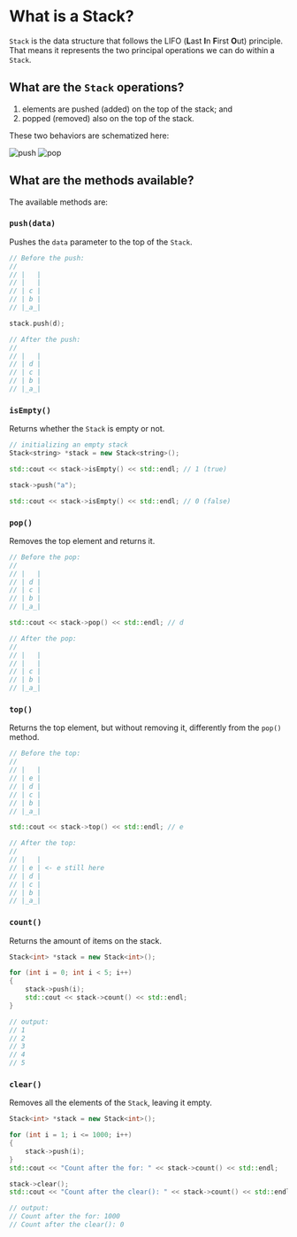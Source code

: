 # What is a Stack?

`Stack` is the data structure that follows the LIFO (**L**ast **I**n **F**irst **O**ut) principle. That means it represents the two principal operations we can do within a `Stack`.

## What are the `Stack` operations?

1. elements are pushed (added) on the top of the stack; and
2. popped (removed) also on the top of the stack.

These two behaviors are schematized here:

![push](https://user-images.githubusercontent.com/76710601/150433010-9417df37-bcfb-4690-a7b5-e21a634b5b75.png)
![pop](https://user-images.githubusercontent.com/76710601/150433037-ccf3da5e-f184-4cfc-bc8e-e52c0ba60078.png)

## What are the methods available?
The available methods are:

### `push(data)`
Pushes the `data` parameter to the top of the `Stack`.

```cpp
// Before the push:
// 
// |   |
// |   |
// | c |
// | b |
// |_a_|

stack.push(d);

// After the push:
// 
// |   |
// | d |
// | c |
// | b |
// |_a_|
```

### `isEmpty()`
Returns whether the `Stack` is empty or not.

```cpp
// initializing an empty stack
Stack<string> *stack = new Stack<string>();

std::cout << stack->isEmpty() << std::endl; // 1 (true)

stack->push("a");

std::cout << stack->isEmpty() << std::endl; // 0 (false)
```

### `pop()`
Removes the top element and returns it.

```cpp
// Before the pop:
// 
// |   |
// | d |
// | c |
// | b |
// |_a_|

std::cout << stack->pop() << std::endl; // d

// After the pop:
// 
// |   |
// |   |
// | c |
// | b |
// |_a_|
```

### `top()`
Returns the top element, but without removing it, differently from the `pop()` method.

```cpp
// Before the top:
// 
// |   |
// | e |
// | d |
// | c |
// | b |
// |_a_|

std::cout << stack->top() << std::endl; // e

// After the top:
// 
// |   |
// | e | <- e still here
// | d |
// | c |
// | b |
// |_a_|
```

### `count()`
Returns the amount of items on the stack.

```cpp
Stack<int> *stack = new Stack<int>();

for (int i = 0; int i < 5; i++)
{
    stack->push(i);
    std::cout << stack->count() << std::endl;
}

// output:
// 1
// 2
// 3
// 4
// 5
```

### `clear()`
Removes all the elements of the `Stack`, leaving it empty.

```cpp
Stack<int> *stack = new Stack<int>();

for (int i = 1; i <= 1000; i++)
{
    stack->push(i);
}
std::cout << "Count after the for: " << stack->count() << std::endl;

stack->clear();
std::cout << "Count after the clear(): " << stack->count() << std::endl;

// output:
// Count after the for: 1000
// Count after the clear(): 0
```
